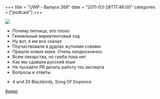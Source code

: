 +++
title = "UWP - Выпуск 268"
date = "2011-03-28T17:46:00"
categories = ["podcast"]
+++

![](https://podcast.umputun.com/images/uwp/uwp268.jpg)




- Почему пятница, это плохо
- Гениальный маркетинговый ход
- Ну вот, я им все сказал
- Поучаствовали в дудлах жуткими совами
- Пришли новые маки. Очень неоднозначно.
- Всем лекарства, но гриба пока нет
- Как мы сдавали русский язык
- Не пускайте PR делать работу тех.эксперта
- Вопросы и ответы


* 4 and 20 Blackbirds, Song Of Sixpence

[Аудио](http://archive.rucast.net/uwp/media/ump_podcast268.mp3)


<audio src="http://archive.rucast.net/uwp/media/ump_podcast268.mp3" preload="none">